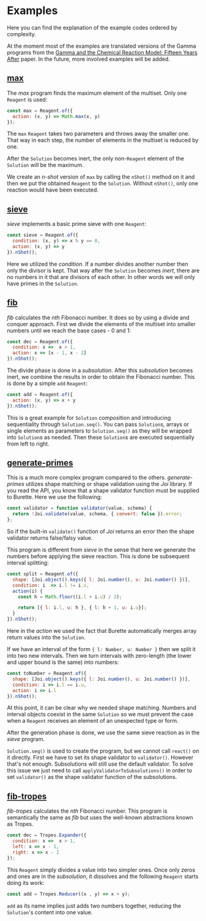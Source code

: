 # Examples

Here you can find the explanation of the example codes ordered by complexity.

At the moment most of the examples are translated versions of the Gamma programs from the [Gamma and the Chemical Reaction Model: Fifteen Years After](http://pop-art.inrialpes.fr/~fradet/PDFs/Gamma15.pdf) paper. In the future, more involved examples will be added.

## [max](https://github.com/battila7/burette/blob/develop/examples/max.js)

The *max* program finds the maximum element of the multiset. Only one `Reagent` is used:

~~~~JavaScript
const max = Reagent.of({
  action: (x, y) => Math.max(x, y)
});
~~~~

The `max` `Reagent` takes two parameters and throws away the smaller one. That way in each step, the number of elements in the multiset is reduced by one.

After the `Solution` becomes inert, the only non-`Reagent` element of the `Solution` will be the maximum.

We create an *n-shot* version of `max` by calling the `nShot()` method on it and then we put the obtained `Reagent` to the `Solution`. Without `nShot()`, only one reaction would have been executed.  

## [sieve](https://github.com/battila7/burette/blob/develop/examples/sieve.js)

*sieve* implements a basic prime sieve with one `Reagent`:

~~~~JavaScript
const sieve = Reagent.of({
  condition: (x, y) => x % y == 0,
  action: (x, y) => y
}).nShot();
~~~~

Here we utilized the *condition*. If a number divides another number then only the divisor is kept. That way after the `Solution` becomes *inert*, there are no numbers in it that are divisors of each other. In other words we will only have primes in the `Solution`.

## [fib](https://github.com/battila7/burette/blob/develop/examples/fib.js)

*fib* calculates the *nth* Fibonacci number. It does so by using a divide and conquer approach. First we divide the elements of the multiset into smaller numbers until we reach the base cases - 0 and 1:

~~~~JavaScript
const dec = Reagent.of({
  condition: x =>  x > 1,
  action: x => [x - 1, x - 2]
}).nShot();
~~~~

The divide phase is done in a *subsolution*. After this *subsolution* becomes inert, we combine the results in order to obtain the Fibonacci number. This is done by a simple `add` `Reagent`:

~~~~JavaScript
const add = Reagent.of({
  action: (x, y) => x + y
}).nShot();
~~~~

This is a great example for `Solution` composition and introducing sequentiality through `Solution.seq()`. You can pass `Solution`s, arrays or single elements as parameters to `Solution.seq()` as they will be wrapped into `Solution`s as needed. Then these `Solution`s are executed sequentially from left to right.

## [generate-primes](https://github.com/battila7/burette/blob/develop/examples/generate-primes.js)

This is a much more complex program compared to the others. *generate-primes* utilizes shape matching or shape validation using the *Joi* library. If you read the API, you know that a shape validator function must be supplied to Burette. Here we use the following: 

~~~~JavaScript
const validator = function validator(value, schema) {
  return !Joi.validate(value, schema, { convert: false }).error;
};
~~~~

So if the built-in `validate()` function of *Joi* returns an error then the shape validator returns false/falsy value. 

This program is different from *sieve* in the sense that here we generate the numbers before applying the sieve reaction. This is done be subsequent interval splitting:

~~~~JavaScript
const split = Reagent.of({
  shape: [Joi.object().keys({ l: Joi.number(), u: Joi.number() })],
  condition: i  => i.l != i.u,
  action(i) {
    const h = Math.floor((i.l + i.u) / 2);

    return [{ l: i.l, u: h }, { l: h + 1, u: i.u}];
  }
}).nShot();
~~~~

Here in the *action* we used the fact that Burette automatically merges array return values into the `Solution`.

If we have an interval of the form `{ l: Number, u: Number }` then we split it into two new intervals. Then we turn intervals with zero-length (the lower and upper bound is the same) into numbers:

~~~~JavaScript
const toNumber = Reagent.of({
  shape: [Joi.object().keys({ l: Joi.number(), u: Joi.number() })],
  condition: i => i.l == i.u,
  action: i => i.l
}).nShot();
~~~~

At this point, it can be clear why we needed shape matching. Numbers and interval objects coexist in the same `Solution` so we must prevent the case when a `Reagent` receives an element of an unexpected type or form.

After the generation phase is done, we use the same sieve reaction as in the *sieve* program.

`Solution.seq()` is used to create the program, but we cannot call `react()` on it directly. First we have to set its shape validator to `validator()`. However that's not enough. Subsolutions will still use the default validator. To solve this issue we just need to call `applyValidatorToSubsolutions()` in order to set `validator()` as the shape validator function of the subsolutions. 

## [fib-tropes](https://github.com/battila7/burette/blob/develop/examples/fib-tropes.js)

*fib-tropes* calculates the *nth* Fibonacci number. This program is semantically the same as *fib* but uses the well-known abstractions known as Tropes.

~~~~JavaScript
const dec = Tropes.Expander({
  condition: x =>  x > 1,
  left: x => x - 1,
  right: x => x - 2
});
~~~~

This `Reagent` simply divides a value into two simpler ones. Once only zeros and ones are in the *subsolution*, it dissolves and the following `Reagent` starts doing its work:

~~~~JavaScript
const add = Tropes.Reducer((x , y) => x + y);
~~~~

`add` as its name implies just adds two numbers together, reducing the `Solution`'s content into one value.
